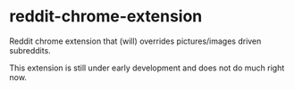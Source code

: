 # reddit-chrome-extension

Reddit chrome extension that (will) overrides pictures/images driven subreddits. 

This extension is still under early development and does not do much right now.
